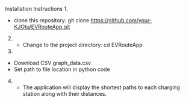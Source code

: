 Installation Instructions
1.
   - clone this repository:
     git clone https://github.com/your-KJOtu/EVRouteApp.git

2. 
   - Change to the project directory:
     cd EVRouteApp
     
3.
 - Download CSV graph_data.csv
 - Set path to file location in python code

4.
   - The application will display the shortest paths to each charging station along with their distances.
